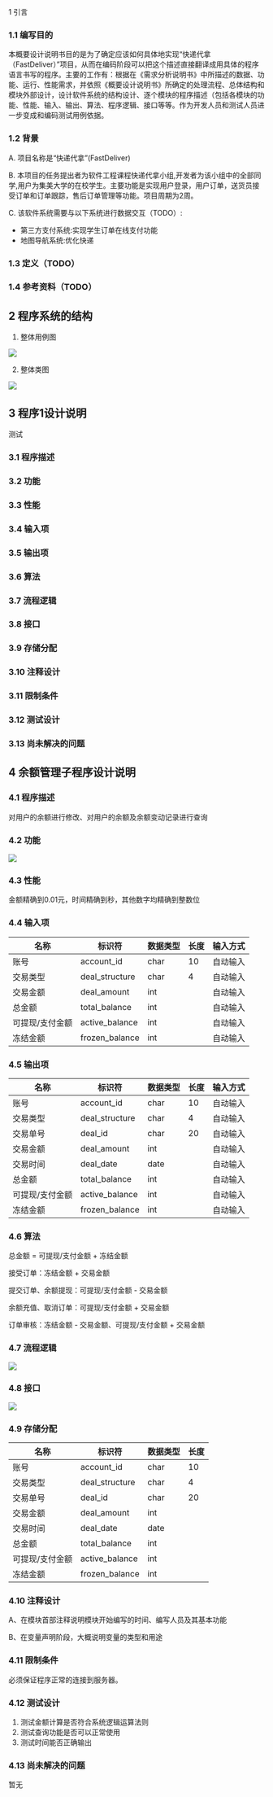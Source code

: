 1 引言

### 1.1 编写目的

本概要设计说明书目的是为了确定应该如何具体地实现“快递代拿（FastDeliver）”项目，从而在编码阶段可以把这个描述直接翻译成用具体的程序语言书写的程序。主要的工作有：根据在《需求分析说明书》中所描述的数据、功能、运行、性能需求，并依照《概要设计说明书》所确定的处理流程、总体结构和模块外部设计，设计软件系统的结构设计、逐个模块的程序描述（包括各模块的功能、性能、输入、输出、算法、程序逻辑、接口等等。作为开发人员和测试人员进一步变成和编码测试用例依据。

### 1.2 背景

A. 项目名称是“快递代拿”(FastDeliver)

B. 本项目的任务提出者为软件工程课程快递代拿小组,开发者为该小组中的全部同学,用户为集美大学的在校学生。主要功能是实现用户登录，用户订单，送货员接受订单和订单跟踪，售后订单管理等功能。项目周期为2周。

C. 该软件系统需要与以下系统进行数据交互（TODO）:

* 第三方支付系统:实现学生订单在线支付功能
* 地图导航系统:优化快递

### 1.3 定义（TODO）

### 1.4 参考资料（TODO）



## 2 程序系统的结构

1. 整体用例图

![](./pic/OverallUseCase.png)

2. 整体类图

![](./pic/OverallClass.png)

## 3 程序1设计说明

测试

### 3.1 程序描述

### 3.2 功能

### 3.3 性能

### 3.4 输入项

### 3.5 输出项

### 3.6 算法

### 3.7 流程逻辑

### 3.8 接口

### 3.9 存储分配

### 3.10 注释设计

### 3.11 限制条件

### 3.12 测试设计

### 3.13 尚未解决的问题

## 4 余额管理子程序设计说明

### 4.1 程序描述

对用户的余额进行修改、对用户的余额及余额变动记录进行查询

### 4.2 功能

![](.\pic\6.4.2.png)

### 4.3 性能

金额精确到0.01元，时间精确到秒，其他数字均精确到整数位

### 4.4 输入项

| 名称            | 标识符         | 数据类型 | 长度 | 输入方式 |
| --------------- | -------------- | -------- | ---- | -------- |
| 账号            | account_id     | char     | 10   | 自动输入 |
| 交易类型        | deal_structure | char     | 4    | 自动输入 |
| 交易金额        | deal_amount    | int      |      | 自动输入 |
| 总金额          | total_balance  | int      |      | 自动输入 |
| 可提现/支付金额 | active_balance | int      |      | 自动输入 |
| 冻结金额        | frozen_balance | int      |      | 自动输入 |

### 4.5 输出项

| 名称            | 标识符         | 数据类型 | 长度 | 输入方式 |
| --------------- | -------------- | -------- | ---- | -------- |
| 账号            | account_id     | char     | 10   | 自动输入 |
| 交易类型        | deal_structure | char     | 4    | 自动输入 |
| 交易单号        | deal_id        | char     | 20   | 自动输入 |
| 交易金额        | deal_amount    | int      |      | 自动输入 |
| 交易时间        | deal_date      | date     |      | 自动输入 |
| 总金额          | total_balance  | int      |      | 自动输入 |
| 可提现/支付金额 | active_balance | int      |      | 自动输入 |
| 冻结金额        | frozen_balance | int      |      | 自动输入 |

### 4.6 算法

总金额 = 可提现/支付金额 + 冻结金额

接受订单：冻结金额 + 交易金额

提交订单、余额提现：可提现/支付金额 - 交易金额

余额充值、取消订单：可提现/支付金额 + 交易金额

订单审核：冻结金额 - 交易金额、可提现/支付金额 + 交易金额

### 4.7 流程逻辑

![](.\pic\6.4.7.png)

### 4.8 接口

![](.\pic\6.4.8.png)

### 4.9 存储分配

| 名称            | 标识符         | 数据类型 | 长度 |
| --------------- | -------------- | -------- | ---- |
| 账号            | account_id     | char     | 10   |
| 交易类型        | deal_structure | char     | 4    |
| 交易单号        | deal_id        | char     | 20   |
| 交易金额        | deal_amount    | int      |      |
| 交易时间        | deal_date      | date     |      |
| 总金额          | total_balance  | int      |      |
| 可提现/支付金额 | active_balance | int      |      |
| 冻结金额        | frozen_balance | int      |      |



### 4.10 注释设计

A、在模块首部注释说明模块开始编写的时间、编写人员及其基本功能

B、在变量声明阶段，大概说明变量的类型和用途

### 4.11 限制条件

必须保证程序正常的连接到服务器。

### 4.12 测试设计

1. 测试金额计算是否符合系统逻辑运算法则
2. 测试查询功能是否可以正常使用
3. 测试时间能否正确输出

### 4.13 尚未解决的问题

暂无
